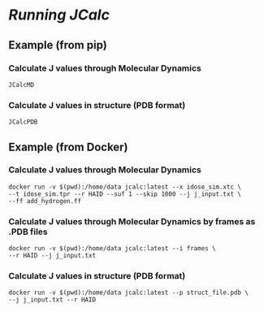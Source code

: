 # *Running JCalc*


## Example (from pip)
### Calculate J values through Molecular Dynamics
    JCalcMD

### Calculate J values in structure (PDB format)
    JCalcPDB



## Example (from Docker)
### Calculate J values through Molecular Dynamics
    docker run -v $(pwd):/home/data jcalc:latest --x idose_sim.xtc \
    --t idose_sim.tpr --r HAID --suf 1 --skip 1000 --j j_input.txt \
    --ff add_hydrogen.ff

### Calculate J values through Molecular Dynamics by frames as .PDB files
    docker run -v $(pwd):/home/data jcalc:latest --i frames \
    --r HAID --j j_input.txt 

### Calculate J values in structure (PDB format)
    docker run -v $(pwd):/home/data jcalc:latest --p struct_file.pdb \
    --j j_input.txt --r HAID

